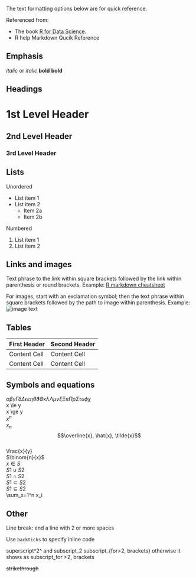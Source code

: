 The text formatting options below are for quick reference. 

Referenced from:
+ The book [R for Data Science](https://r4ds.had.co.nz/index.html).
+ R help Markdown Qucik Reference

Emphasis
------------------------------------------------------------
*italic*  or _italic_
**bold**   __bold__

Headings
------------------------------------------------------------
# 1st Level Header

## 2nd Level Header

### 3rd Level Header

Lists
------------------------------------------------------------
Unordered
  * List item 1
  * List item 2
    + Item 2a
    + Item 2b

Numbered 
  1. List item 1
  2. List item 2

Links and images
------------------------------------------------------------

Text phrase to the link within square brackets followed by the link within parenthesis or round brackets. Example:
[R markdown cheatsheet](https://www.rstudio.com/wp-content/uploads/2015/02/rmarkdown-cheatsheet.pdf)

For images, start with an exclamation symbol; then the text phrase within square brackets followed by the path to image within parenthesis. Example:
![image text](path/to/img.png)

Tables 
------------------------------------------------------------

First Header  | Second Header
------------- | -------------
Content Cell  | Content Cell
Content Cell  | Content Cell

Symbols and equations
------------------------------------------------------------
$\alpha \beta \gamma \Gamma \delta \Delta \epsilon \varepsilon \eta \theta \vartheta \Theta \kappa \lambda \Lambda \mu \nu \xi \Xi \pi \Pi \rho \Sigma \tau \upsilon \phi \chi$  
x \le y  
x \ge y  
$x^{n}$  
$x_{n}$  
$$\overline{x}, \hat{x}, \tilde{x}$$  
\frac{x}{y}  
$\binom{n}{x}$  
$x \in S$  
$S1 \cup S2$  
$S1 \cap S2$  
$S1 \subset S2$  
$S1 \subseteq S2$  
\sum_x=1^n x_i  

Other  
------------------------------------------------------------  
Line break: end a line with 2 or more spaces  

Use `backticks` to specify inline code  

superscript^2^ and subscript_2 subscript_{for>2, brackets} otherwise it shows as subscript_for >2, brackets  

~~strikethrough~~  
